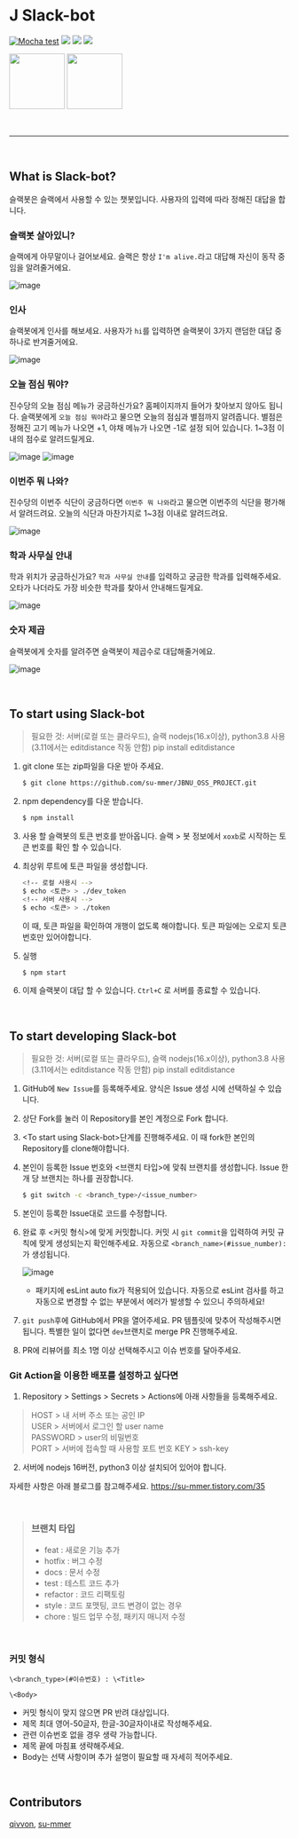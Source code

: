 # J Slack-bot

[![Mocha test](https://github.com/su-mmer/JBNU_OSS_PROJECT/actions/workflows/mocha_test.yml/badge.svg)](https://github.com/su-mmer/JBNU_OSS_PROJECT/actions/workflows/mocha_test.yml) <img src="https://img.shields.io/badge/javascript-F7DF1E?style=flat&logo=javascript&logoColor=black"> <img  src="https://img.shields.io/badge/node.js-339933?style=flat&logo=Node.js&logoColor=white"> <img src="https://img.shields.io/badge/Slack-4A154B?style=flat&logo=Slack"/>

<img src="https://www.jbnu.ac.kr/kor/images/227_10.jpg" width="100" height="100"/> <img  src="https://encrypted-tbn0.gstatic.com/images?q=tbn:ANd9GcS6XPrWNVfSu1IYAl4V3ChiwBLLAwR81rQo-A&usqp=CAU" width="100" height="100"/> 

<br>

---
<br>

## What is Slack-bot?
슬랙봇은 슬랙에서 사용할 수 있는 챗봇입니다. 사용자의 입력에 따라 정해진 대답을 합니다.
<br>

### 슬랙봇 살아있니?
슬랙에게 아무말이나 걸어보세요. 슬랙은 항상 `I'm alive.`라고 대답해 자신이 동작 중임을 알려줄거에요.

![image](https://user-images.githubusercontent.com/50980974/206871268-221cc5ca-ae8a-4a2a-9d4f-3e4bf9dd4a6a.png)


### 인사
슬랙봇에게 인사를 해보세요.
사용자가 `hi`를 입력하면 슬랙봇이 3가지 랜덤한 대답 중 하나로 반겨줄거에요.

![image](https://user-images.githubusercontent.com/50980974/206871260-d2a9a3ce-bf99-46fe-b504-61e29d8853df.png)


### 오늘 점심 뭐야?
진수당의 오늘 점심 메뉴가 궁금하신가요? 홈페이지까지 들어가 찾아보지 않아도 됩니다. 슬랙봇에게 `오늘 점심 뭐야`라고 물으면 오늘의 점심과  별점까지 알려줍니다.
별점은 정해진 고기 메뉴가 나오면 +1, 야채 메뉴가 나오면 -1로 설정 되어 있습니다. 1~3점 이내의 점수로 알려드릴게요.

![image](https://user-images.githubusercontent.com/50980974/203709794-4c61abeb-f360-49e8-b426-4637654e4b92.png)
![image](https://user-images.githubusercontent.com/50980974/206871248-46554f3c-d115-429d-ab68-4743e6ab7029.png)


### 이번주 뭐 나와?
진수당의 이번주 식단이 궁금하다면 `이번주 뭐 나와`라고 물으면 이번주의 식단을 평가해서 알려드려요. 오늘의 식단과 마찬가지로 1~3점 이내로 알려드려요.

![image](https://user-images.githubusercontent.com/50980974/206871200-01e5ec17-8c35-4ce0-a7ef-48252eb42e1e.png)

### 학과 사무실 안내
학과 위치가 궁금하신가요? `학과 사무실 안내`를 입력하고 궁금한 학과를 입력해주세요. 오타가 나더라도 가장 비슷한 학과를 찾아서 안내해드릴게요.

![image](https://user-images.githubusercontent.com/50980974/206906299-03c5134b-d5d6-4045-a795-540af9d3aa87.png)


### 숫자 제곱
슬랙봇에게 숫자를 알려주면 슬랙봇이 제곱수로 대답해줄거에요.

![image](https://user-images.githubusercontent.com/50980974/206871234-3b3603df-3c84-4a5c-827e-1577d4ef365c.png)


<br>

## To start using Slack-bot

> 필요한 것: 서버(로컬 또는 클라우드), 슬랙
> nodejs(16.x이상), python3.8 사용(3.11에서는 editdistance 작동 안함)
> pip install editdistance

1. git clone 또는 zip파일을 다운 받아 주세요.
	``` bash
	$ git clone https://github.com/su-mmer/JBNU_OSS_PROJECT.git
	```
2. npm dependency를 다운 받습니다.
	``` bash
	$ npm install
	```
3. 사용 할 슬랙봇의 토큰 번호를 받아옵니다. 슬랙 > 봇 정보에서 `xoxb`로 시작하는 토큰 번호를 확인 할 수 있습니다.

4. 최상위 루트에 토큰 파일을 생성합니다.
	``` bash
	<!-- 로컬 사용시 -->
	$ echo <토큰> > ./dev_token
	<!-- 서버 사용시 -->
	$ echo <토큰> > ./token
	```
	이 때, 토큰 파일을 확인하여 개행이 없도록 해야합니다. 토큰 파일에는 오로지 토큰 번호만 있어야합니다.

5. 실행
	``` bash
	$ npm start
	```
	
6. 이제 슬랙봇이 대답 할 수 있습니다. `Ctrl+C` 로 서버를 종료할 수 있습니다.

<br>

## To start developing Slack-bot

> 필요한 것: 서버(로컬 또는 클라우드), 슬랙
> nodejs(16.x이상), python3.8 사용(3.11에서는 editdistance 작동 안함)
> pip install editdistance

1. GitHub에 `New Issue`를 등록해주세요. 양식은 Issue 생성 시에 선택하실 수 있습니다.

2. 상단 Fork를 눌러 이 Repository를 본인 계정으로 Fork 합니다.

3. \<To start using Slack-bot>단계를 진행해주세요. 이 때 fork한 본인의 Repository를 clone해야합니다.

4. 본인이 등록한 Issue 번호와 \<브랜치 타입>에 맞춰 브랜치를 생성합니다. Issue 한 개 당 브랜치는 하나를 권장합니다.
	``` bash
	$ git switch -c <branch_type>/<issue_number>
	```
5. 본인이 등록한 Issue대로 코드를 수정합니다.

6. 완료 후 \<커밋 형식>에 맞게 커밋합니다. 커밋 시 `git commit`을 입력하여 커밋 규칙에 맞게 생성되는지 확인해주세요. 자동으로 `<branch_name>(#issue_number):`가 생성됩니다. 

   ![image](https://user-images.githubusercontent.com/50980974/203710119-6a1dba79-51e7-4752-bc94-fbac6b592480.png)

   - 패키지에 esLint auto fix가 적용되어 있습니다. 자동으로 esLint 검사를 하고 자동으로 변경할 수 없는 부분에서 에러가 발생할 수 있으니 주의하세요!

7. `git push`후에 GitHub에서 PR을 열어주세요. PR 템플릿에 맞추어 작성해주시면 됩니다. 특별한 일이 없다면 `dev`브랜치로 merge PR 진행해주세요.

8. PR에 리뷰어를 최소 1명 이상 선택해주시고 이슈 번호를 달아주세요.

### Git Action을 이용한 배포를 설정하고 싶다면

1. Repository > Settings > Secrets > Actions에 아래 사항들을 등록해주세요.
> HOST > 내 서버 주소 또는 공인 IP  
> USER > 서버에서 로그인 할 user name  
> PASSWORD > user의 비밀번호  
> PORT > 서버에 접속할 때 사용할 포트 번호
> KEY > ssh-key
2. 서버에 nodejs 16버전, python3 이상 설치되어 있어야 합니다.

자세한 사항은 아래 블로그를 참고해주세요.
https://su-mmer.tistory.com/35

<br>

> ### 브랜치 타입
> - feat : 새로운 기능 추가
> - hotfix : 버그 수정
> - docs : 문서 수정
> - test : 테스트 코드 추가
> - refactor : 코드 리팩토링
> - style : 코드 포맷팅, 코드 변경이 없는 경우
> - chore : 빌드 업무 수정, 패키지 매니저 수정

<br>

### 커밋 형식
```
\<branch_type>(#이슈번호) : \<Title>

\<Body>
```
- 커밋 형식이 맞지 않으면 PR 반려 대상입니다.
- 제목 최대 영어-50글자, 한글-30글자이내로 작성해주세요.
- 관련 이슈번호 없을 경우 생략 가능합니다.
- 제목 끝에 마침표 생략해주세요.
- Body는 선택 사항이며 추가 설명이 필요할 때 자세히 적어주세요.

<br>

## Contributors
[qivvon](https://github.com/qivvon), [su-mmer](https://github.com/su-mmer)
